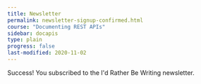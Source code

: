 ```yaml
---
title: Newsletter
permalink: newsletter-signup-confirmed.html
course: "Documenting REST APIs"
sidebar: docapis
type: plain
progress: false
last-modified: 2020-11-02
---
```


Success! You subscribed to the I'd Rather Be Writing newsletter.
